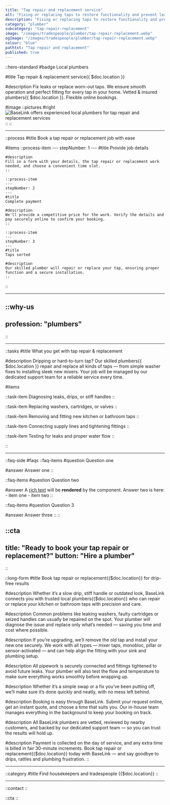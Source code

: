 ```yaml
---
title: "Tap repair and replacement service"
alt: "Fixing or replacing taps to restore functionality and prevent leaks"
description: "Fixing or replacing taps to restore functionality and prevent leaks"
category: "plumber"
subcategory: "tap-repair-replacement"
image: "/images/tradespeople/plumber/tap-repair-replacement.webp"
ogImage: "/images/tradespeople/plumber/tap-repair-replacement.webp"
colour: "blue"
pathtxt: "Tap repair and replacement"
published: true
---
```


::hero-standard
#badge
Local plumbers

#title
Tap repair & replacement service{{ $doc.location }}

#description
Fix leaks or replace worn-out taps. We ensure smooth operation and perfect fitting for every tap in your home. Vetted & insured plumbers{{ $doc.location }}. Flexible online bookings.

#image
    ::pictures
    #right
    ![BaseLink offers experienced local plumbers for tap repair and replacement services](/images/tradespeople/plumber/tap-repair-replacement.webp)
    ::
::

---

::process
#title
Book a tap repair or replacement job with ease

#items
    ::process-item
    ---
    stepNumber: 1
    ---
    #title
    Provide job details

    #description
    Fill in a form with your details, the tap repair or replacement work needed, and choose a convenient time slot.
    ::
    
    ::process-item
    ---
    stepNumber: 2
    ---
    #title
    Complete payment

    #description
    We'll provide a competitive price for the work. Verify the details and pay securely online to confirm your booking.
    ::

    ::process-item
    ---
    stepNumber: 3
    ---
    #title
    Taps sorted

    #description
    Our skilled plumber will repair or replace your tap, ensuring proper function and a secure installation.
    ::
::

---

::why-us
---
profession: "plumbers"
---
::

---

::tasks
#title
What you get with tap repair & replacement

#description
Dripping or hard-to-turn tap? Our skilled plumbers{{ $doc.location }} repair and replace all kinds of taps — from simple washer fixes to installing sleek new mixers. Your job will be managed by our dedicated support team for a reliable service every time.

#items

  ::task-item
  Diagnosing leaks, drips, or stiff handles
  ::

  ::task-item
  Replacing washers, cartridges, or valves
  ::

  ::task-item
  Removing and fitting new kitchen or bathroom taps
  ::

  ::task-item
  Connecting supply lines and tightening fittings
  ::

  ::task-item
  Testing for leaks and proper water flow
  ::

::

---

::faq-side
#faqs
  ::faq-items
  #question
  Question one

  #answer
  Answer one
  ::

  ::faq-items
  #question
  Question two

  #answer
  A [rich text](/services/commercial-cleaning) will be **rendered** by the component.
  Answer two is here:
    - item one
    - item two
  ::

  ::faq-items
  #question
  Question 3

  #answer
  Answer three
  ::
::

::cta
---
title: "Ready to book your tap repair or replacement?"
button: "Hire a plumber"
---
::

::long-form
#title
Book tap repair or replacement{{$doc.location}} for drip-free results

#description
Whether it’s a slow drip, stiff handle or outdated look, BaseLink connects you with trusted local plumbers{{$doc.location}} who can repair or replace your kitchen or bathroom taps with precision and care.

#description
Common problems like leaking washers, faulty cartridges or seized handles can usually be repaired on the spot. Your plumber will diagnose the issue and replace only what’s needed — saving you time and cost where possible.

#description
If you’re upgrading, we’ll remove the old tap and install your new one securely. We work with all types — mixer taps, monobloc, pillar or sensor-activated — and can help align the fitting with your sink and plumbing setup.

#description
All pipework is securely connected and fittings tightened to avoid future leaks. Your plumber will also test the flow and temperature to make sure everything works smoothly before wrapping up.

#description
Whether it’s a simple swap or a fix you’ve been putting off, we’ll make sure it’s done quickly and neatly, with no mess left behind.

#description
Booking is easy through BaseLink. Submit your request online, get an instant quote, and choose a time that suits you. Our in-house team manages everything in the background to keep your booking on track.

#description
All BaseLink plumbers are vetted, reviewed by nearby customers, and backed by our dedicated support team — so you can trust the results will hold up.

#description
Payment is collected on the day of service, and any extra time is billed in fair 30-minute increments. Book tap repair or replacement{{$doc.location}} today with BaseLink — and say goodbye to drips, rattles and plumbing frustration.
::

---

::category
#title
Find housekeepers and tradespeople {{$doc.location}}
::

---

::contact
::

::cta
::